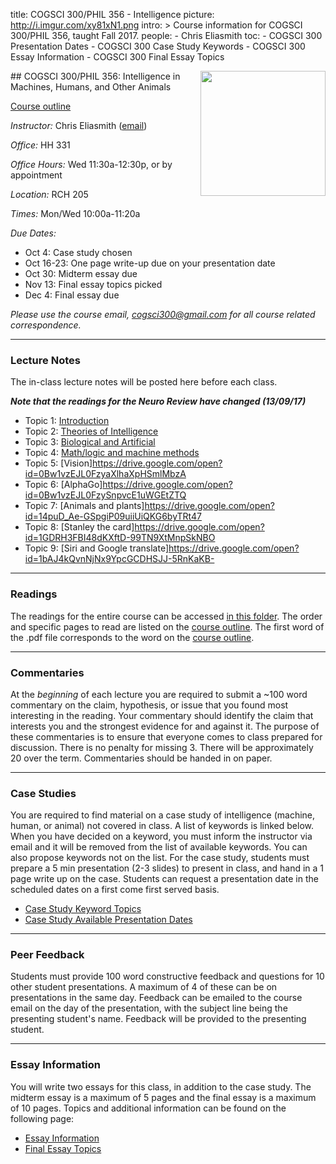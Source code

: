 title: COGSCI 300/PHIL 356 - Intelligence
picture: http://i.imgur.com/xy81xN1.png
intro: >
    Course information for COGSCI 300/PHIL 356, taught Fall 2017.
people:
    - Chris Eliasmith
toc:
    - COGSCI 300 Presentation Dates
    - COGSCI 300 Case Study Keywords
    - COGSCI 300 Essay Information
    - COGSCI 300 Final Essay Topics

<img style="float: right;" width=200 src="http://i.imgur.com/LTfECh7.png">
##  COGSCI 300/PHIL 356: Intelligence in Machines, Humans, and Other Animals

[Course outline](https://drive.google.com/open?id=0Bw1vzEJL0FzyZWdlaFdTS3V2WDg)

_Instructor:_ Chris Eliasmith ([email](mailto:cogsci300@gmail.com))

_Office:_ HH 331

_Office Hours:_ Wed 11:30a-12:30p, or by appointment

_Location:_ RCH 205

_Times:_ Mon/Wed 10:00a-11:20a

_Due Dates:_ 

 * Oct 4: Case study chosen
 * Oct 16-23: One page write-up due on your presentation date
 * Oct 30: Midterm essay due
 * Nov 13: Final essay topics picked
 * Dec 4: Final essay due

*Please use the course email, [cogsci300@gmail.com](mailto:cogsci300@gmail.com) for all course related correspondence.*

* * *

### Lecture Notes

The in-class lecture notes will be posted here before each class.

***Note that the readings for the Neuro Review have changed (13/09/17)***

 * Topic 1: [Introduction](https://drive.google.com/open?id=0Bw1vzEJL0FzyV3FkTWk3N3BDYWs)
 * Topic 2: [Theories of Intelligence](https://drive.google.com/open?id=0Bw1vzEJL0FzyVWJGNUFodkFwcFU)
 * Topic 3: [Biological and Artificial](https://drive.google.com/open?id=0Bw1vzEJL0FzyVXc3VXNFbUJTOWs)
 * Topic 4: [Math/logic and machine methods](https://drive.google.com/open?id=0Bw1vzEJL0FzyaWxEdnRpcUZzVFU)
 * Topic 5: [Vision]https://drive.google.com/open?id=0Bw1vzEJL0FzyaXlhaXpHSmlMbzA
 * Topic 6: [AlphaGo]https://drive.google.com/open?id=0Bw1vzEJL0FzySnpvcE1uWGEtZTQ
 * Topic 7: [Animals and plants]https://drive.google.com/open?id=14puD_Ae-GSpgiP09uiiUiQKG6byTRt47
 * Topic 8: [Stanley the card]https://drive.google.com/open?id=1GDRH3FBI48dKXftD-99TN9XtMnpSkNBO
 * Topic 9: [Siri and Google translate]https://drive.google.com/open?id=1bAJ4kQvnNjNx9YpcGCDHSJJ-5RnKaKB-

* * *

### Readings

The readings for the entire course can be accessed [in this folder](https://drive.google.com/drive/u/3/folders/0Bw1vzEJL0FzySUdjSEJqeExwMkk). The order and specific pages to read are listed on the [course outline](https://drive.google.com/open?id=0Bw1vzEJL0FzyZWdlaFdTS3V2WDg). The first word of the .pdf file corresponds to the word on the [course outline](https://drive.google.com/open?id=0Bw1vzEJL0FzyZWdlaFdTS3V2WDg).

* * * 

### Commentaries

At the _beginning_ of each lecture you are required to submit a ~100 word commentary on the claim, hypothesis, or issue that you found most interesting in the reading. Your commentary should identify the claim that interests you and the strongest evidence for and against it. The purpose of these commentaries is to ensure that everyone comes to class prepared for discussion. There is no penalty for missing 3. There will be approximately 20 over the term. Commentaries should be handed in on paper.

* * *

### Case Studies

You are required to find material on a case study of intelligence (machine, human, or animal) not covered in class. A list of keywords is linked below. When you have decided on a keyword, you must inform the instructor via email and it will be removed from the list of available keywords. You can also propose keywords not on the list. For the case study, students must prepare a 5 min presentation (2-3 slides) to present in class, and hand in a 1 page write up on the case. Students can request a presentation date in the scheduled dates on a first come first served basis. 

 * [Case Study Keyword Topics](/courses/cogsci-300/cogsci-300-case-study-keywords.html)
 * [Case Study Available Presentation Dates](/courses/cogsci-300/cogsci-300-presentation-dates.html)

* * *

### Peer Feedback

Students must provide 100 word constructive feedback and questions for 10 other student presentations. A maximum of 4 of these can be on presentations in the same day. Feedback can be emailed to the course email on the day of the presentation, with the subject line being the presenting student's name. Feedback will be provided to the presenting student.

* * * 

### Essay Information

You will write two essays for this class, in addition to the case study.  The midterm essay is a maximum of 5 pages and the final essay is a maximum of 10 pages. Topics and additional information can be found on the following page:

 * [Essay Information](/courses/cogsci-300/cogsci-300-essay-information.html)
 * [Final Essay Topics](/courses/cogsci-300/cogsci-300-final-essay-topics.html)



